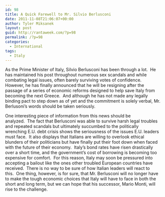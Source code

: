 ```yaml
---
id: 98
title: A Quick Farewell to Mr. Silvio Berlusconi
date: 2011-11-08T21:06:07+00:00
author: Tyler Miksanek
layout: post
guid: http://rantaweek.com/?p=98
permalink: /?p=98
categories:
  - International
tags:
  - Italy
---
```

As the Prime Minister of Italy, Silvio Berlusconi has been through a lot.  He has maintained his post throughout numerous sex scandals and while combating legal issues, often barely surviving votes of confidence.  However, he has finally announced that he will be resigning after the passage of a series of economic reforms designed to help save Italy from becoming the next Greece.  And although he has not made any legally binding pact to step down as of yet and the commitment is solely verbal, Mr. Berlusoni&#8217;s words should be taken seriously.

One interesting piece of information from this news should be analyzed.  The fact that Berlusconi was able to survive harsh legal troubles and repeated scandals but ultimately succumbed to the politically wrenching E.U. debt crisis shows the seriousness of the issues E.U. leaders must face.  It also displays that Italians are willing to overlook ethical blunders of their politicians but have finally put their foot down when faced with the future of their economy.  Italy&#8217;s bond rates have risen drastically over a short time, and the government&#8217;s cost of borrowing is becoming too expensive for comfort.  For this reason, Italy may soon be pressured into accepting a bailout like the ones other troubled European countries have received.  There is no way to be sure of how Italian leaders will react to this.  One thing, however, is for sure, that Mr. Berlusconi will no longer have to make the tough economic choices that Italy will have to face in both the short and long term, but we can hope that his successor, Mario Monti, will rise to the challenge.